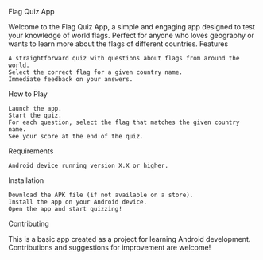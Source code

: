 Flag Quiz App

Welcome to the Flag Quiz App, a simple and engaging app designed to test your knowledge of world flags. Perfect for anyone who loves geography or wants to learn more about the flags of different countries.
Features

    A straightforward quiz with questions about flags from around the world.
    Select the correct flag for a given country name.
    Immediate feedback on your answers.

How to Play

    Launch the app.
    Start the quiz.
    For each question, select the flag that matches the given country name.
    See your score at the end of the quiz.

Requirements

    Android device running version X.X or higher.

Installation

    Download the APK file (if not available on a store).
    Install the app on your Android device.
    Open the app and start quizzing!

Contributing

This is a basic app created as a project for learning Android development. Contributions and suggestions for improvement are welcome!
